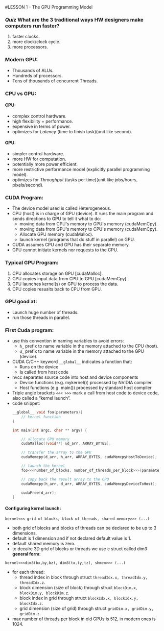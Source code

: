 #LESSON 1 - The GPU Programming Model

### *Quiz* What are the 3 traditional ways HW designers make computers run faster?
1. faster clocks.
2. more clock/clock cycle.
3. more processors.

### Modern GPU:
- Thousands of ALUs.
- Hundreds of processors.
- Tens of thousands of concurrent Threads.

### CPU vs GPU:

#### CPU:
- complex control hardware.
- high flexibility + performance.
- expensive in terms of power.
- optimizes for *Latency* (time to finish task)(unit like second).

#### GPU:
- simpler control hardware.
- more HW for computation.
- potentially more power efficient.
- more restrictive performance model (explicitly parallel programming model).
- optimizes for *Throughput* (tasks per time)(unit like jobs/hours, pixels/second).

### CUDA Program:
- The device model used is called Heterogeneous.
- CPU (host) is in charge of GPU (device). It runs the main program and sends directions to GPU to tell it what to do:
    - moving data from CPU's memory to GPU's memory (cudaMemCpy).
    - moving data from GPU's memory to CPU's memory (cudaMemCpy).
    - Allocate GPU memory (cudaMalloc).
    - launch kernel (programs that do stuff in parallel) on GPU.
- CUDA assumes CPU and GPU has their separate memory.
- GPU cannot initiate kernels nor requests to the CPU.

### Typical GPU Program:
1. CPU allocates storage on GPU [cudaMalloc].
2. CPU copies input data from CPU to GPU [cudaMemCpy].
3. CPU launches kernel(s) on GPU to process the data.
4. CPU copies resualts back to CPU from GPU.


### GPU good at:
- Launch huge number of threads.
- run those threads in parallel.

### First Cuda program:
- use this convention in naming variables to avoid errors:
    - `h_` prefix to name variable in the memory attached to the CPU (host).
    - `d_` prefix to name variable in the memory attached to the GPU (device).
- CUDA C/C++ keyword `__global__` indicates a function that:
    - Runs on the device
    - Is called from host code
- nvcc separates source code into host and device components
    - Device functions (e.g. mykernel()) processed by NVIDIA compiler
    - Host functions (e.g. main()) processed by standard host compiler
- Triple angle brackets `<<< >>>` mark a call from host code to device code, also called a “kernel launch”.
- code snippet:
    ``` cpp
    __global__ void foo(parameters){
    	// kernel function
    }

    int main(int argc, char ** argv) {

    	// allocate GPU memory
    	cudaMalloc((void**) &d_arr, ARRAY_BYTES);

    	// transfer the array to the GPU
    	cudaMemcpy(d_arr, h_arr, ARRAY_BYTES, cudaMemcpyHostToDevice);

    	// launch the kernel
    	foo<<<number_of_blocks, number_of_threads_per_block>>>(parameters);

    	// copy back the result array to the CPU
    	cudaMemcpy(h_arr, d_arr, ARRAY_BYTES, cudaMemcpyDeviceToHost);

    	cudaFree(d_arr);
    }
    ```
#### Configuring kernel launch:
```
kernel<<< grid of blocks, block of threads, shared memory>>> (...)
```
- both grid of blocks and blocks of threads can be declared to be up to 3 dimensions.
- default is 1 dimension and if not declared default value is 1.
- default shared memory is zero.
- to decalre 3D grid of blocks or threads we use c struct called dim3 **general form:**
```
kernel<<<dim3(bx,by,bz), dim3(tx,ty,tz), shmem>>> (...)
```
- for each thread:
    - thread index in block through struct `threadIdx.x, threadIdx.y, threadIdx.z`.
    - block dimension (size of block) through struct `blockDim.x, blockDim.y, blockDim.z`.
    - block index in grid through struct `blockIdx.x, blockIdx.y, blockIdx.z`.
    - grid dimension (size of grid) through struct `gridDim.x, gridDim.y, gridDim.z`.
- max number of threads per block in old GPUs is 512, in modern ones is 1024.
